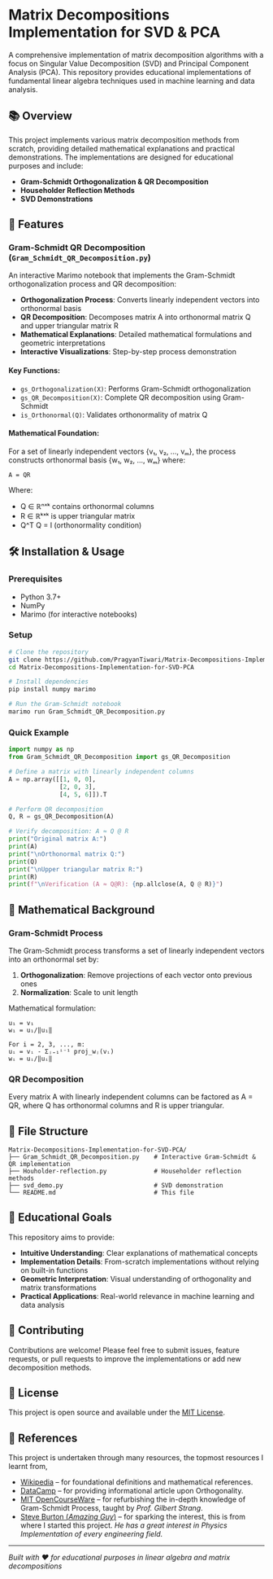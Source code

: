 # Matrix Decompositions Implementation for SVD & PCA

A comprehensive implementation of matrix decomposition algorithms with a focus on Singular Value Decomposition (SVD) and Principal Component Analysis (PCA). This repository provides educational implementations of fundamental linear algebra techniques used in machine learning and data analysis.

## 📚 Overview

This project implements various matrix decomposition methods from scratch, providing detailed mathematical explanations and practical demonstrations. The implementations are designed for educational purposes and include:

- **Gram-Schmidt Orthogonalization & QR Decomposition**
- **Householder Reflection Methods**
- **SVD Demonstrations**

## 🚀 Features

### Gram-Schmidt QR Decomposition (`Gram_Schmidt_QR_Decomposition.py`)

An interactive Marimo notebook that implements the Gram-Schmidt orthogonalization process and QR decomposition:

- **Orthogonalization Process**: Converts linearly independent vectors into orthonormal basis
- **QR Decomposition**: Decomposes matrix A into orthonormal matrix Q and upper triangular matrix R
- **Mathematical Explanations**: Detailed mathematical formulations and geometric interpretations
- **Interactive Visualizations**: Step-by-step process demonstration

#### Key Functions:
- `gs_Orthogonalization(X)`: Performs Gram-Schmidt orthogonalization
- `gs_QR_Decomposition(X)`: Complete QR decomposition using Gram-Schmidt
- `is_Orthonormal(Q)`: Validates orthonormality of matrix Q

#### Mathematical Foundation:
For a set of linearly independent vectors {v₁, v₂, ..., vₘ}, the process constructs orthonormal basis {w₁, w₂, ..., wₘ} where:

```
A = QR
```

Where:
- Q ∈ ℝⁿˣᵏ contains orthonormal columns
- R ∈ ℝᵏˣᵏ is upper triangular matrix
- Q^T Q = I (orthonormality condition)

## 🛠️ Installation & Usage

### Prerequisites
- Python 3.7+
- NumPy
- Marimo (for interactive notebooks)

### Setup
```bash
# Clone the repository
git clone https://github.com/PragyanTiwari/Matrix-Decompositions-Implementation-for-SVD-PCA.git
cd Matrix-Decompositions-Implementation-for-SVD-PCA

# Install dependencies
pip install numpy marimo

# Run the Gram-Schmidt notebook
marimo run Gram_Schmidt_QR_Decomposition.py
```

### Quick Example
```python
import numpy as np
from Gram_Schmidt_QR_Decomposition import gs_QR_Decomposition

# Define a matrix with linearly independent columns
A = np.array([[1, 0, 0], 
              [2, 0, 3], 
              [4, 5, 6]]).T

# Perform QR decomposition
Q, R = gs_QR_Decomposition(A)

# Verify decomposition: A ≈ Q @ R
print("Original matrix A:")
print(A)
print("\nOrthonormal matrix Q:")
print(Q)
print("\nUpper triangular matrix R:")
print(R)
print(f"\nVerification (A ≈ Q@R): {np.allclose(A, Q @ R)}")
```

## 📖 Mathematical Background

### Gram-Schmidt Process
The Gram-Schmidt process transforms a set of linearly independent vectors into an orthonormal set by:

1. **Orthogonalization**: Remove projections of each vector onto previous ones
2. **Normalization**: Scale to unit length

Mathematical formulation:
```
u₁ = v₁
w₁ = u₁/‖u₁‖

For i = 2, 3, ..., m:
uᵢ = vᵢ - Σⱼ₌₁ⁱ⁻¹ proj_wⱼ(vᵢ)
wᵢ = uᵢ/‖uᵢ‖
```

### QR Decomposition
Every matrix A with linearly independent columns can be factored as A = QR, where Q has orthonormal columns and R is upper triangular.

## 📁 File Structure

```
Matrix-Decompositions-Implementation-for-SVD-PCA/
├── Gram_Schmidt_QR_Decomposition.py    # Interactive Gram-Schmidt & QR implementation
├── Houholder-reflection.py             # Householder reflection methods
├── svd_demo.py                         # SVD demonstration
└── README.md                           # This file
```

## 🎯 Educational Goals

This repository aims to provide:
- **Intuitive Understanding**: Clear explanations of mathematical concepts
- **Implementation Details**: From-scratch implementations without relying on built-in functions
- **Geometric Interpretation**: Visual understanding of orthogonality and matrix transformations
- **Practical Applications**: Real-world relevance in machine learning and data analysis

## 🤝 Contributing

Contributions are welcome! Please feel free to submit issues, feature requests, or pull requests to improve the implementations or add new decomposition methods.

## 📝 License

This project is open source and available under the [MIT License](LICENSE).

## 🔗 References

This project is undertaken through many resources, the topmost resources I learnt from,

- [Wikipedia](https://en.wikipedia.org/wiki/Gram%E2%80%93Schmidt_process) – for foundational definitions and mathematical references. 
- [DataCamp](https://www.datacamp.com/tutorial/orthogonal-matrix) – for providing informational article upon Orthogonality.
- [MIT OpenCourseWare](https://ocw.mit.edu/courses/18-06-linear-algebra-spring-2010/resources/lecture-17-orthogonal-matrices-and-gram-schmidt/) – for refurbishing the in-depth knowledge of Gram-Schmidt Process, taught by *Prof. Gilbert Strang*.
- [Steve Burton (*Amazing Guy*)](https://www.google.com/search?q=steve+brunton&sca_esv=55a910f019e63594&rlz=1C1GCEA_enIN1112IN1112&sxsrf=AE3TifMoAjuMLl0MOCAV5lyl_Ga8KboiEg%3A1755118367776&ei=H_ucaP-UL_Of4-EPrsmB8QY&ved=0ahUKEwi_oOa21YiPAxXzzzgGHa5kIG4Q4dUDCBA&uact=5&oq=steve+brunton&gs_lp=Egxnd3Mtd2l6LXNlcnAiDXN0ZXZlIGJydW50b24yBBAjGCcyCxAuGIAEGJECGIoFMgsQABiABBiRAhiKBTIKEAAYgAQYQxiKBTIFEAAYgAQyBRAAGIAEMgUQABiABDIFEAAYgAQyBRAAGIAEMgUQABiABEiZC1CRBljLCHABeACQAQCYAaoBoAGvAqoBAzAuMrgBA8gBAPgBAZgCA6ACwgLCAggQABiwAxjvBcICCxAAGIAEGLADGKIEwgIKEC4YgAQYQxiKBZgDAIgGAZAGBZIHAzEuMqAHuROyBwMwLjK4B7sCwgcDMi0zyAcP&sclient=gws-wiz-serp)  – for sparking the interest, this is from where I started this project. *He has a great interest in Physics Implementation of every engineering field.*

---

*Built with ❤️ for educational purposes in linear algebra and matrix decompositions*
